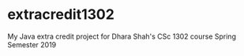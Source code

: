# extracredit1302
My Java extra credit project for Dhara Shah's CSc 1302 course Spring Semester 2019
